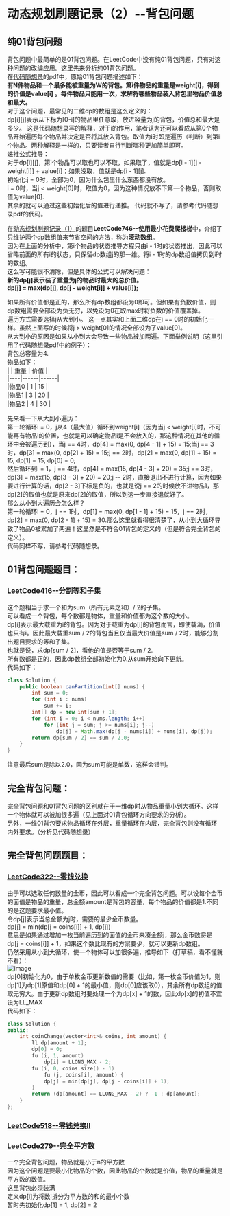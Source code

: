 # 动态规划刷题记录（2）--背包问题

## 纯01背包问题  
背包问题中最简单的是01背包问题。在LeetCode中没有纯01背包问题，只有对这种问题的改编应用。这里先来分析纯01背包问题。  
在[代码随想录](https://github.com/youngyangyang04/leetcode-master)的pdf中，原始01背包问题描述如下：  
**有N件物品和⼀个最多能被重量为W的背包。第i件物品的重量是weight[i]，得到的价值是value[i] 。每件物品只能⽤⼀次，求解将哪些物品装⼊背包⾥物品价值总和最大。**  
对于这个问题，最常见的二维dp的数组是这么定义的：  
dp[i][j]表示从下标为[0-i]的物品⾥任意取，放进容量为j的背包，价值总和最⼤是多少。
这是代码随想录写的解释，对于i的作用，笔者认为还可以看成从第0个物品开始遍历每个物品并决定是否将其放入背包。取值为i时即是遍历（判断）到第i个物品。两种解释是一样的，只要读者自行判断哪种更加简单即可。  
递推公式推导：  
对于dp[i][j]，第i个物品可以取也可以不取，如果取了，值就是dp[i - 1][j - weight[i]] + value[i]；如果没取，值就是dp[i - 1][j].  
初始化:j = 0时，全部为0，因为什么包里什么东西都没有放。  
i = 0时，当j < weight[0]时，取值为0，因为这种情况放不下第一个物品，否则取值为value[0].  
其余的就可以通过这些初始化后的值进行递推。
代码就不写了，请参考代码随想录pdf的代码。  

在[动态规划刷题记录（1）](https://github.com/grey-wings/cpp_learning_process/blob/main/%E4%B8%80%E4%BA%9B%E8%87%AA%E5%B7%B1%E5%86%99%E7%9A%84%E5%9E%83%E5%9C%BE%E9%A2%98/%E5%8A%A8%E8%A7%84/%E5%8A%A8%E6%80%81%E8%A7%84%E5%88%92%E5%88%B7%E9%A2%98%E8%AE%B0%E5%BD%95%EF%BC%881%EF%BC%89--%E5%9F%BA%E7%A1%80%E9%A2%98.md)的题目**LeetCode746--使用最小花费爬楼梯**中，介绍了只维护两个dp数组值来节省空间的方法，称为**滚动数组**。  
因为在上面的分析中，第i个物品的状态推导方程只由i - 1时的状态推出，因此可以省略前面的所有i的状态，只保留dp数组j的那一维。将i - 1时的dp数组值拷贝到i时的数组。  
这么写可能很不清除，但是具体的公式可以解决问题：  
**新的dp[j]表示装了重量为j的物品时最大的总价值。  
dp[j] = max(dp[j], dp[j - weight[i]] + value[i]);**  

如果所有价值都是正的，那么所有dp数组都设为0即可。但如果有负数价值，则dp数组需要全部设为负无穷，以免设为0在取max时将负数的价值覆盖掉。  
遍历方式需要选择j从大到小。
这一点其实和上面二维dp在i == 0时的初始化一样。虽然上面写的时候将j > weight[0]的情况全部设为了value[0]。  
从大到小的原因是如果从小到大会导致一些物品被加两遍。下面举例说明（这里引用了代码随想录pdf中的例子）：  
背包总容量为4.  
物品如下：  
|    | 重量 | 价值 |  
|----|------|------|  
|物品0 | 1 | 15 |  
|物品1 | 3 | 20 |  
|物品2 | 4 | 30 |   

先来看一下从大到小遍历：  
第一轮循环i = 0，j从4（最大值）循环到weight[i]（因为当j < weight[i]时，不可能再有物品i的位置，也就是可以确定物品i是不会放入的，那这种情况在其他的循环中会被遍历到），当j == 4时，dp[4] = max(0, dp[4 - 1] + 15) = 15;当j == 3时，dp[3] = max(0, dp[2] + 15) = 15;j == 2时，dp[2] = max(0, dp[1] + 15) = 15, dp[1] = 15, dp[0] = 0;  
然后循环到i = 1，j == 4时，dp[4] = max(15, dp[4 - 3] + 20) = 35;j == 3时，dp[3] = max(15, dp[3 - 3] + 20) = 20;j -- 2时，直接退出不进行计算，因为如果要进行计算的话，dp[2 - 3]下标是负的，也就是说j == 2的时候放不进物品1，那dp[2]的取值也就是原来dp[2]的取值，所以到这一步直接退就好了。  
那么从小到大遍历会怎么样？  
第一轮循环i = 0，j == 1时，dp[1] = max(0, dp[1 - 1] + 15) = 15，j == 2时，dp[2] = max(0, dp[2 - 1] + 15) = 30.那么这里就看得很清楚了，从小到大循环导致了物品0被累加了两遍！这显然是不符合01背包的定义的（但是符合完全背包的定义）。  
代码同样不写，请参考代码随想录。  

## 01背包问题题目：    
### [LeetCode416--分割等和子集](https://leetcode-cn.com/problems/partition-equal-subset-sum/)  
这个题相当于求一个和为sum（所有元素之和）/ 2的子集。  
可以看成一个背包，每个数都是物体，重量和价值都为这个数的大小。  
dp[i]表示最大载重为i的背包。因为对于载重为dp[i]的背包而言，即使载满，价值也只有i。因此最大载重sum / 2的背包当且仅当最大价值是sum / 2时，能够分割出题目要求的等和子集。  
也就是说，求dp[sum / 2]，看他的值是否等于sum / 2.  
所有数都是正的，因此dp数组全部初始化为0.从sum开始向下更新。  
代码如下：  
```java 
class Solution {
    public boolean canPartition(int[] nums) {
        int sum = 0;
        for (int i : nums)
            sum += i;
        int[] dp = new int[sum + 1];
        for (int i = 0; i < nums.length; i++)
            for (int j = sum; j >= nums[i]; j--)
                dp[j] = Math.max(dp[j - nums[i]] + nums[i], dp[j]);
        return dp[sum / 2] == sum / 2.0;
    }
}
```  
注意最后sum是除以2.0，因为sum可能是单数，这样会错判。  
## 完全背包问题：  
完全背包问题和01背包问题的区别就在于一维dp时从物品重量小到大循环。这样一个物体就可以被加很多遍（见上面对01背包循环方向要求的分析）。  
另外，一维01背包要求物品循环在外层，重量循环在内层，完全背包则没有循环内外要求。（分析见代码随想录）  

## 完全背包问题题目：  
### [LeetCode322--零钱兑换](https://leetcode-cn.com/problems/coin-change/submissions/)  
由于可以选取任何数量的金币，因此可以看成一个完全背包问题。可以设每个金币的面值是物品的重量，总金额amount是背包的容量，每个物品的价值都是1.不同的是这题要求最小值。  
令dp[j]表示当总金额为j时，需要的最少金币数量。  
dp[j] = min(dp[j = coins[i]] + 1, dp[j])  
意思是如果通过增加一枚当前遍历到的面值的金币来凑金额j，那么金币数将是dp[j = coins[i]] + 1，如果这个数比现有的方案要少，就可以更新dp数组。  
仍然采用从小到大循环，使一个物体可以加很多遍，推导如下（打草稿，看不懂就不看）：  
![image](https://user-images.githubusercontent.com/74122331/151149787-d1373282-bc95-4ca4-82ca-2a1afea9f523.png)  
dp[0]初始化为0，由于单枚金币更新数值的需要（比如，第一枚金币价值为1，则dp[1]为dp[1]原值和dp[0] + 1的最小值，则dp[0]应该取0），其余所有dp数组的值取无穷大。由于更新dp数组时要处理一个为dp[x] + 1的数，因此dp[x]的初值不宜设为LL_MAX  
代码如下：  
```cpp
class Solution {
public:
    int coinChange(vector<int>& coins, int amount) {
        ll dp[amount + 1];
        dp[0] = 0;
        fu (i, 1, amount)
            dp[i] = LLONG_MAX - 2;
        fu (i, 0, coins.size() - 1)
            fu (j, coins[i], amount) {
            dp[j] = min(dp[j], dp[j - coins[i]] + 1);
        }
        return (dp[amount] == LLONG_MAX - 2) ? -1 : dp[amount];
    }
};
```  
### [LeetCode518--零钱兑换II](https://leetcode-cn.com/problems/coin-change-2/)  

### [LeetCode279--完全平方数](https://leetcode-cn.com/problems/perfect-squares/)  
一个完全背包问题，物品就是小于n的平方数  
因为这个问题是要最小化物品的个数，因此物品的个数就是价值，物品的重量就是平方数的数值。  
这里背包必须装满  
定义dp[i]为将数i拆分为平方数的和的最小个数  
暂时先初始化dp[1] = 1, dp[2] = 2  

